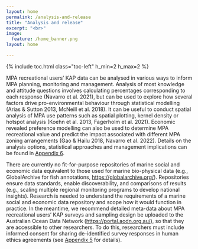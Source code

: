 ```yaml
---
layout: home
permalink: /analysis-and-release
title: "Analysis and release"
excerpt: "<br>"
image:
  feature: /home_banner.png
layout: home

---
```

{% include toc.html class="toc-left" h_min=2 h_max=2 %} 

MPA recreational users’ KAP data can be analysed in various ways to inform MPA planning, monitoring and management. Analysis of most knowledge and attitude questions involves calculating percentages corresponding to each response (Navarro et al. 2021), but can be used to explore how several factors drive pro-environmental behaviour through statistical modelling (Arias & Sutton 2013, McNeill et al. 2018). It can be useful to conduct spatial analysis of MPA use patterns such as spatial plotting, kernel density or hotspot analysis (Koehn et al. 2013, Fagerholm et al. 2021). Economic revealed preference modelling can also be used to determine MPA recreational value and predict the impact associated with different MPA zoning arrangements (Gao & Hailu 2018, Navarro et al. 2022). Details on the analysis options, statistical approaches and management implications can be found in [Appendix 6](https://kap-field-manual.github.io/files/Attachment%206.pdf).

There are currently no fit-for-purpose repositories of marine social and economic data equivalent to those used for marine bio-physical data (e.g., GlobalArchive for fish annotations, https://globalarchive.org/). Repositories ensure data standards, enable discoverability, and comparisons of results (e.g., scaling multiple regional monitoring programs to develop national insights). Research is needed to understand the requirements of a marine social and economic data repository and scope how it would function in practice. 
In the meantime, we recommend detailed meta-data about MPA recreational users’ KAP surveys and sampling design be uploaded to the Australian Ocean Data Network (https://portal.aodn.org.au/), so that they are accessible to other researchers. To do this, researchers must include informed consent for sharing de-identified survey responses in human ethics agreements (see [Appendix 5](https://kap-field-manual.github.io/files/Attachment%205.pdf) for details). 

